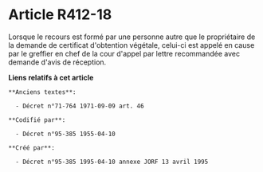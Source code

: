 # Article R412-18

Lorsque le recours est formé par une personne autre que le propriétaire de la demande de certificat d'obtention végétale,
celui-ci est appelé en cause par le greffier en chef de la cour d'appel par lettre recommandée avec demande d'avis de
réception.

**Liens relatifs à cet article**

	**Anciens textes**:

	  - Décret n°71-764 1971-09-09 art. 46

	**Codifié par**:

	  - Décret n°95-385 1955-04-10

	**Créé par**:

	  - Décret n°95-385 1995-04-10 annexe JORF 13 avril 1995

